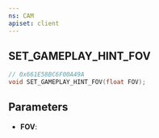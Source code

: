 ```yaml
---
ns: CAM
apiset: client
---
```

## SET_GAMEPLAY_HINT_FOV

```c
// 0x661E58BC6F00A49A
void SET_GAMEPLAY_HINT_FOV(float FOV);
```


## Parameters
* **FOV**:




